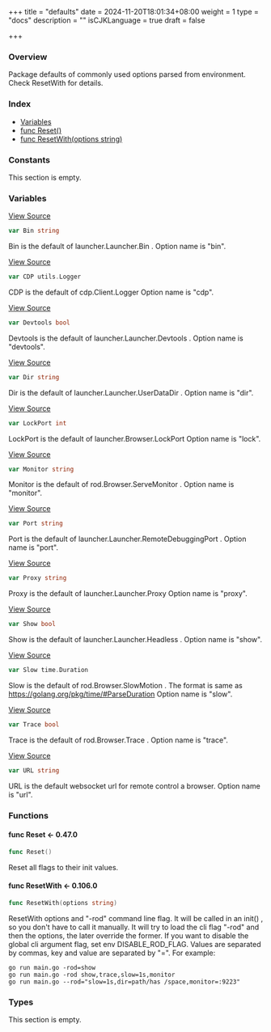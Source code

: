 +++
title = "defaults"
date = 2024-11-20T18:01:34+08:00
weight = 1
type = "docs"
description = ""
isCJKLanguage = true
draft = false

+++

### Overview 

Package defaults of commonly used options parsed from environment. Check ResetWith for details.

### Index 

- [Variables](https://pkg.go.dev/github.com/go-rod/rod/lib/defaults#pkg-variables)
- [func Reset()](https://pkg.go.dev/github.com/go-rod/rod/lib/defaults#Reset)
- [func ResetWith(options string)](https://pkg.go.dev/github.com/go-rod/rod/lib/defaults#ResetWith)

### Constants 

This section is empty.

### Variables 

[View Source](https://github.com/go-rod/rod/blob/v0.116.2/lib/defaults/defaults.go#L48)

``` go
var Bin string
```

Bin is the default of launcher.Launcher.Bin . Option name is "bin".

[View Source](https://github.com/go-rod/rod/blob/v0.116.2/lib/defaults/defaults.go#L64)

``` go
var CDP utils.Logger
```

CDP is the default of cdp.Client.Logger Option name is "cdp".

[View Source](https://github.com/go-rod/rod/blob/v0.116.2/lib/defaults/defaults.go#L36)

``` go
var Devtools bool
```

Devtools is the default of launcher.Launcher.Devtools . Option name is "devtools".

[View Source](https://github.com/go-rod/rod/blob/v0.116.2/lib/defaults/defaults.go#L40)

``` go
var Dir string
```

Dir is the default of launcher.Launcher.UserDataDir . Option name is "dir".

[View Source](https://github.com/go-rod/rod/blob/v0.116.2/lib/defaults/defaults.go#L56)

``` go
var LockPort int
```

LockPort is the default of launcher.Browser.LockPort Option name is "lock".

[View Source](https://github.com/go-rod/rod/blob/v0.116.2/lib/defaults/defaults.go#L28)

``` go
var Monitor string
```

Monitor is the default of rod.Browser.ServeMonitor . Option name is "monitor".

[View Source](https://github.com/go-rod/rod/blob/v0.116.2/lib/defaults/defaults.go#L44)

``` go
var Port string
```

Port is the default of launcher.Launcher.RemoteDebuggingPort . Option name is "port".

[View Source](https://github.com/go-rod/rod/blob/v0.116.2/lib/defaults/defaults.go#L52)

``` go
var Proxy string
```

Proxy is the default of launcher.Launcher.Proxy Option name is "proxy".

[View Source](https://github.com/go-rod/rod/blob/v0.116.2/lib/defaults/defaults.go#L32)

``` go
var Show bool
```

Show is the default of launcher.Launcher.Headless . Option name is "show".

[View Source](https://github.com/go-rod/rod/blob/v0.116.2/lib/defaults/defaults.go#L24)

``` go
var Slow time.Duration
```

Slow is the default of rod.Browser.SlowMotion . The format is same as https://golang.org/pkg/time/#ParseDuration Option name is "slow".

[View Source](https://github.com/go-rod/rod/blob/v0.116.2/lib/defaults/defaults.go#L19)

``` go
var Trace bool
```

Trace is the default of rod.Browser.Trace . Option name is "trace".

[View Source](https://github.com/go-rod/rod/blob/v0.116.2/lib/defaults/defaults.go#L60)

``` go
var URL string
```

URL is the default websocket url for remote control a browser. Option name is "url".

### Functions 

#### func Reset <- 0.47.0

``` go
func Reset()
```

Reset all flags to their init values.

#### func ResetWith <- 0.106.0

``` go
func ResetWith(options string)
```

ResetWith options and "-rod" command line flag. It will be called in an init() , so you don't have to call it manually. It will try to load the cli flag "-rod" and then the options, the later override the former. If you want to disable the global cli argument flag, set env DISABLE_ROD_FLAG. Values are separated by commas, key and value are separated by "=". For example:

```
go run main.go -rod=show
go run main.go -rod show,trace,slow=1s,monitor
go run main.go --rod="slow=1s,dir=path/has /space,monitor=:9223"
```

### Types 

This section is empty.
